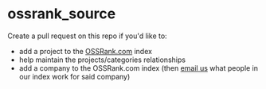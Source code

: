 # ossrank_source

Create a pull request on this repo if you'd like to:

* add a project to the [OSSRank.com](https://www.ossrank.com) index
* help maintain the projects/categories relationships
* add a company to the OSSRank.com index (then [email us](mailto:support@ossrank.com) what people in our index work for said company)
